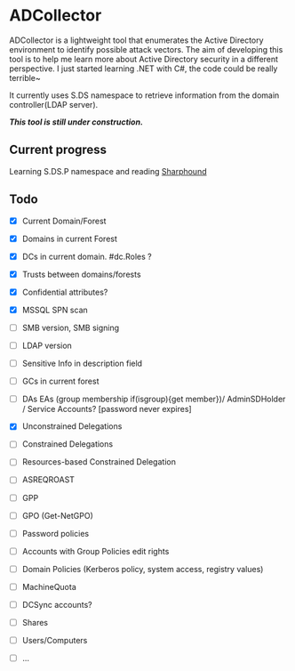# ADCollector
ADCollector is a lightweight tool that enumerates the Active Directory environment to identify possible attack vectors. The aim of developing this tool is to help me learn more about Active Directory security in a different perspective. I just started learning .NET with C#, the code could be really terrible~


It currently uses S.DS namespace to retrieve information from the domain controller(LDAP server). 

_**This tool is still under construction.**_


## Current progress
Learning S.DS.P namespace and reading [Sharphound](https://github.com/BloodHoundAD/SharpHound)



## Todo
* [x] Current Domain/Forest 
* [x] Domains in current Forest
* [x] DCs in current domain.  #dc.Roles ?
* [x] Trusts between domains/forests
* [x] Confidential attributes?
* [x] MSSQL SPN scan
* [ ] SMB version, SMB signing
* [ ] LDAP version
* [ ] Sensitive Info in description field
* [ ] GCs in current forest
* [ ] DAs EAs (group membership if(isgroup){get member})/ AdminSDHolder / Service Accounts? [password never expires]
* [x] Unconstrained Delegations
* [ ] Constrained Delegations
* [ ] Resources-based Constrained Delegation
* [ ] ASREQROAST
* [ ] GPP
* [ ] GPO (Get-NetGPO)
* [ ] Password policies
* [ ] Accounts with Group Policies edit rights
* [ ] Domain Policies (Kerberos policy, system access, registry values)
* [ ] MachineQuota
* [ ] DCSync accounts?
* [ ] Shares
* [ ] Users/Computers
* [ ] ...

